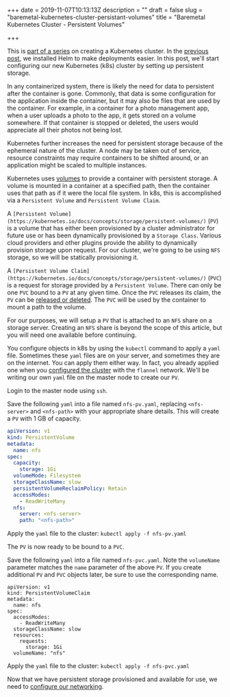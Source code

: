 +++
date = 2019-11-07T10:13:13Z
description = ""
draft = false
slug = "baremetal-kubernetes-cluster-persistant-volumes"
title = "Baremetal Kubernetes Cluster - Persistent Volumes"

+++


This is [part of a series](__GHOST_URL__/baremetal-kubernetes-cluster-start-to-finish/) on creating a Kubernetes cluster. In the [previous post](__GHOST_URL__/baremetal-kubernetes-cluster-helm/), we installed Helm to make deployments easier. In this post, we'll start configuring our new Kubernetes (k8s) cluster by setting up persistent storage.

In any containerized system, there is likely the need for data to persistent after the container is gone. Commonly, that data is some configuration for the application inside the container, but it may also be files that are used by the container. For example, in a container for a photo management app, when a user uploads a photo to the app, it gets stored on a volume somewhere. If that container is stopped or deleted, the users would appreciate all their photos not being lost.

Kubernetes further increases the need for persistent storage because of the ephemeral nature of the cluster. A node may be taken out of service, resource constraints may require containers to be shifted around, or an application might be scaled to multiple instances.

Kubernetes uses [volumes](https://kubernetes.io/docs/concepts/storage/volumes/) to provide a container with persistent storage. A volume is mounted in a container at a specified path, then the container uses that path as if it were the local file system. In k8s, this is accomplished via a `Persistent Volume` and `Persistent Volume Claim`.

A `[Persistent Volume](https://kubernetes.io/docs/concepts/storage/persistent-volumes/)` (`PV`) is a volume that has either been provisioned by a cluster administrator for future use or has been dynamically provisioned by a `Storage Class`. Various cloud providers and other plugins provide the ability to dynamically provision storage upon request. For our cluster, we're going to be using `NFS` storage, so we will be statically provisioning it.

A `[Persistent Volume Claim](https://kubernetes.io/docs/concepts/storage/persistent-volumes/)` (`PVC`) is a request for storage provided by a `Persistent Volume`. There can only be one `PVC` bound to a `PV` at any given time. Once the `PVC` releases its claim, the `PV` can be [released or deleted](https://kubernetes.io/docs/concepts/storage/persistent-volumes/#lifecycle-of-a-volume-and-claim). The `PVC` will be used by the container to mount a path to the volume.

For our purposes, we will setup a `PV` that is attached to an `NFS` share on a storage server. Creating an `NFS` share is beyond the scope of this article, but you will need one available before continuing.

You configure objects in k8s by using the `kubectl` command to apply a `yaml` file. Sometimes these `yaml` files are on your server, and sometimes they are on the internet. You can apply them either way. In fact, you already applied one when you [configured the cluster](__GHOST_URL__/baremetal-kubernetes-cluster-create-the-cluster/) with the `flannel` network. We'll be writing our own `yaml` file on the master node to create our `PV`.

Login to the master node using `ssh`.

Save the following `yaml` into a file named `nfs-pv.yaml`, replacing `<nfs-server>` and `<nfs-path>` with your appropriate share details. This will create a `PV` with 1 GB of capacity.

```yaml
apiVersion: v1                             
kind: PersistentVolume                     
metadata:                                  
  name: nfs                                
spec:                                      
  capacity:                                
    storage: 1Gi                           
  volumeMode: Filesystem                   
  storageClassName: slow                   
  persistentVolumeReclaimPolicy: Retain    
  accessModes:                             
    - ReadWriteMany                        
  nfs:                                     
    server: <nfs-server>
    path: "<nfs-path>" 
```

Apply the `yaml` file to the cluster: `kubectl apply -f nfs-pv.yaml`

The `PV` is now ready to be bound to a `PVC`.

Save the following `yaml` into a file named `nfs-pvc.yaml`. Note the `volumeName` parameter matches the `name` parameter of the above `PV`. If you create additional `PV` and `PVC` objects later, be sure to use the corresponding name.

```
apiVersion: v1
kind: PersistentVolumeClaim
metadata:
  name: nfs
spec:
  accessModes:
    - ReadWriteMany
  storageClassName: slow
  resources:
    requests:
      storage: 1Gi
  volumeName: "nfs"
```

Apply the `yaml` file to the cluster: `kubectl apply -f nfs-pvc.yaml`

Now that we have persistent storage provisioned and available for use, we need to [configure our networking](__GHOST_URL__/baremetal-kubernetes-cluster-networking-and-load-balancer/).

